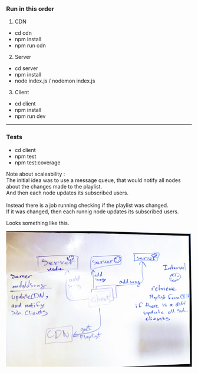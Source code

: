 ### Run in this order

1. CDN
- cd cdn
- npm install
- npm run cdn

2. Server
- cd server
- npm install
- node index.js / nodemon index.js 

3. Client
- cd client
- npm install
- npm run dev
---
### Tests
- cd client
- npm test
- npm test:coverage

Note about scaleability :  
The initial idea was to use a message queue, that would notify all nodes about the changes made to the playlist.  
And then each node updates its subscribed users.  
<br />
Instead there is a job running checking if the playlist was changed.  
If it was changed, then each runnig node updates its subscribed users.  

Looks something like this.  

![alt text](https://github.com/boris-grinshpun/myplayer/blob/main/screen.png?raw=true)

